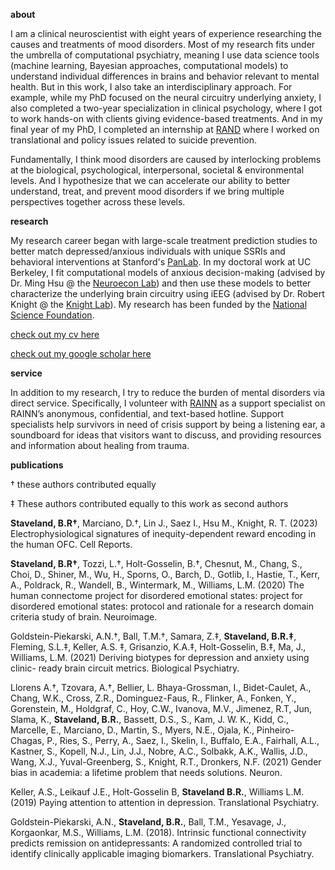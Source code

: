**about**

I am a clinical neuroscientist with eight years of experience researching the causes and treatments of mood disorders. Most of my research fits under the umbrella of computational psychiatry, meaning I use data science tools (machine learning, Bayesian approaches, computational models) to understand individual differences in brains and behavior relevant to mental health. But in this work, I also take an interdisciplinary approach. For example, while my PhD focused on the neural circuitry underlying anxiety, I also completed a two-year specialization in clinical psychology, where I got to work hands-on with clients giving evidence-based treatments. And in my final year of my PhD, I completed an internship at [RAND](https://www.rand.org/) where I worked on translational and policy issues related to suicide prevention. 

Fundamentally, I think mood disorders are caused by interlocking problems at the biological, psychological, interpersonal, societal & environmental levels. And I hypothesize that we can accelerate our ability to better understand, treat, and prevent mood disorders if we bring multiple perspectives together across these levels.   


**research**

My research career began with large-scale treatment prediction studies to better match depressed/anxious individuals with unique SSRIs and behavioral interventions at Stanford's [PanLab](https://williamspanlab.com/). In my doctoral work at UC Berkeley, I fit computational models of anxious decision-making (advised by Dr. Ming Hsu @ the [Neuroecon Lab](https://neuroecon.berkeley.edu/)) and then use these models to better characterize the underlying brain circuitry using iEEG (advised by Dr. Robert Knight @ the [Knight Lab](https://knightlab.neuro.berkeley.edu/)). My research has been funded by the [National Science Foundation](https://www.nsfgrfp.org/).

[check out my cv here](https://github.com/bstavel/bstavel.github.io/blob/main/assets/docs/CurriculumVitae_BrookeStaveland.pdf)

[check out my google scholar here](https://scholar.google.com/citations?user=2zeFwi4AAAAJ&hl=en)

**service**

In addition to my research, I try to reduce the burden of mental disorders via direct service. Specifically, I volunteer with [RAINN](https://rainn.org/) as a support specialist on RAINN’s anonymous, confidential, and text-based hotline. Support specialists help survivors in need of crisis support by being a listening ear, a soundboard for ideas that visitors want to discuss, and providing resources and information about healing from trauma.

**publications**

† these authors contributed equally

‡ These authors contributed equally to this work as second authors

**Staveland, B.R†**, Marciano, D.†, Lin J., Saez I., Hsu M., Knight, R. T. (2023)
Electrophysiological signatures of inequity-dependent reward encoding in the
human OFC. Cell Reports.

**Staveland, B.R†**, Tozzi, L.†, Holt-Gosselin, B.†, Chesnut, M., Chang, S., Choi,
D., Shiner, M., Wu, H., Sporns, O., Barch, D., Gotlib, I., Hastie, T., Kerr, A.,
Poldrack, R., Wandell, B., Wintermark, M., Williams, L.M. (2020) The human
connectome project for disordered emotional states: project for disordered emotional states: protocol and rationale for a
research domain criteria study of brain. Neuroimage.

Goldstein-Piekarski, A.N.†, Ball, T.M.†, Samara, Z.‡, **Staveland, B.R.‡**,
Fleming, S.L.‡, Keller, A.S. ‡, Grisanzio, K.A.‡, Holt-Gosselin, B.‡, Ma, J.,
Williams, L.M. (2021) Deriving biotypes for depression and anxiety using clinic-
ready brain circuit metrics. Biological Psychiatry.

Llorens A.†, Tzovara, A.†, Bellier, L. Bhaya-Grossman, I., Bidet-Caulet, A., Chang,
W.K., Cross, Z.R., Dominguez-Faus, R., Flinker, A., Fonken, Y., Gorenstein, M.,
Holdgraf, C., Hoy, C.W., Ivanova, M.V., Jimenez, R.T, Jun, Slama, K.,
**Staveland, B.R.**, Bassett, D.S., S., Kam, J. W. K., Kidd, C., Marcelle, E.,
Marciano, D., Martin, S., Myers, N.E., Ojala, K., Pinheiro-Chagas, P., Ries, S.,
Perry, A., Saez, I., Skelin, I., Buffalo, E.A., Fairhall, A.L., Kastner, S., Kopell, N.J.,
Lin, J.J., Nobre, A.C., Solbakk, A.K., Wallis, J.D., Wang, X.J., Yuval-Greenberg,
S., Knight, R.T., Dronkers, N.F. (2021) Gender bias in academia: a lifetime
problem that needs solutions. Neuron.

Keller, A.S., Leikauf J.E., Holt-Gosselin B, **Staveland B.R.**, Williams L.M.
(2019) Paying attention to attention in depression. Translational Psychiatry.

Goldstein-Piekarski, A.N., **Staveland, B.R.**, Ball, T.M., Yesavage, J.,
Korgaonkar, M.S., Williams, L.M. (2018). Intrinsic functional connectivity
predicts remission on antidepressants: A randomized controlled trial to identify
clinically applicable imaging biomarkers. Translational Psychiatry.
